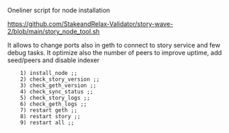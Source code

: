 Oneliner script for node installation

https://github.com/StakeandRelax-Validator/story-wave-2/blob/main/story_node_tool.sh

It allows to change ports also in geth to connect to story service and few debug tasks.
It optimize also the number of peers to improve uptime, add seed/peers and disable indexer

        1) install_node ;;
        2) check_story_version ;;
        3) check_geth_version ;;
        4) check_sync_status ;;
        5) check_story_logs ;;
        6) check_geth_logs ;;
        7) restart geth ;;
        8) restart story ;;
        9) restart all ;;

